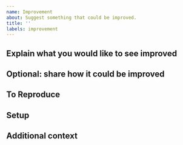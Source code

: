 ```yaml
---
name: Improvement
about: Suggest something that could be improved.
title: ''
labels: improvement
---
```


## Explain what you would like to see improved
<!--
Explain what isn't as good as it could be and why
-->

## Optional: share how it could be improved
<!--
If you already have an idea what we could improve, then please tell us.
-->

## To Reproduce
<!--
Steps to reproduce the behavior:
1. Your code that triggers the issue: at least a part; ideally something we can run ourselves.
2. Don't forget to attach the required input files!
3. How to run your code: build it / `root myMacro.C` / ...
-->

## Setup
<!--
1. ROOT version
2. Operating system
3. How you obtained ROOT, such as `dnf install` / binary download / you built it yourself.
-->

## Additional context
<!--
Add any other context about the problem here.
-->
